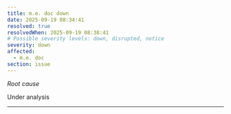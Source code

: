 ```yaml
---
title: m.e. doc down
date: 2025-09-19 08:34:41
resolved: true
resolvedWhen: 2025-09-19 08:38:41
# Possible severity levels: down, disrupted, notice
severity: down
affected:
  - m.e. doc
section: issue
---
```


*Root cause*

Under analysis

---


